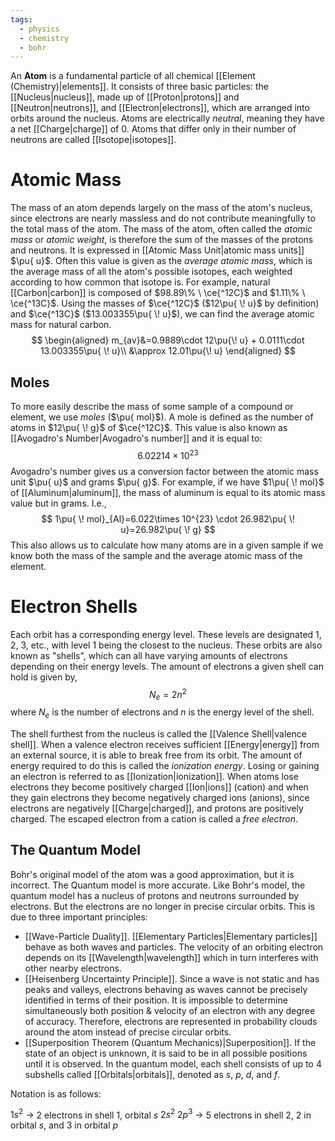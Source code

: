 ```yaml
---
tags:
  - physics
  - chemistry
  - bohr
---
```

An **Atom** is a fundamental particle of all chemical [[Element (Chemistry)|elements]]. It consists of three basic particles: the [[Nucleus|nucleus]], made up of [[Proton|protons]] and [[Neutron|neutrons]], and [[Electron|electrons]], which are arranged into orbits around the nucleus. Atoms are electrically *neutral*, meaning they have a net [[Charge|charge]] of $0$. Atoms that differ only in their number of neutrons are called [[Isotope|isotopes]].

# Atomic Mass

The mass of an atom depends largely on the mass of the atom's nucleus, since electrons are nearly massless and do not contribute meaningfully to the total mass of the atom. The mass of the atom, often called the *atomic mass* or *atomic weight*, is therefore the sum of the masses of the protons and neutrons. It is expressed in [[Atomic Mass Unit|atomic mass units]] $\pu{ u}$. Often this value is given as the *average atomic mass*, which is the average mass of all the atom's possible isotopes, each weighted according to how common that isotope is. For example, natural [[Carbon|carbon]] is composed of $98.89\% \ \ce{^12C}$ and $1.11\% \ \ce{^13C}$. Using the masses of $\ce{^12C}$ ($12\pu{ \! u}$ by definition) and $\ce{^13C}$ ($13.003355\pu{ \! u}$), we can find the average atomic mass for natural carbon.
$$
\begin{aligned}
m_{av}&=0.9889\cdot 12\pu{\! u} + 0.0111\cdot 13.003355\pu{ \! u}\\
&\approx 12.01\pu{\! u}
\end{aligned}
$$
## Moles

To more easily describe the mass of some sample of a compound or element, we use *moles* ($\pu{ mol}$). A mole is defined as the number of atoms in $12\pu{ \! g}$ of $\ce{^12C}$. This value is also known as [[Avogadro's Number|Avogadro's number]] and it is equal to:
$$
6.02214\times 10^{23}
$$
Avogadro's number gives us a conversion factor between the atomic mass unit $\pu{ u}$ and grams $\pu{ g}$. For example, if we have $1\pu{ \! mol}$ of [[Aluminum|aluminum]], the mass of aluminum is equal to its atomic mass value but in grams. I.e.,
$$
1\pu{ \! mol}_{Al}=6.022\times 10^{23} \cdot 26.982\pu{ \! u}=26.982\pu{ \! g}
$$
This also allows us to calculate how many atoms are in a given sample if we know both the mass of the sample and the average atomic mass of the element.

# Electron Shells

Each orbit has a corresponding energy level. These levels are designated 1, 2, 3, etc., with level 1 being the closest to the nucleus. These orbits are also known as "shells", which can all have varying amounts of electrons depending on their energy levels. The amount of electrons a given shell can hold is given by,
$$
N_{e}=2n^2
$$
where $N_{e}$ is the number of electrons and $n$ is the energy level of the shell.

The shell furthest from the nucleus is called the [[Valence Shell|valence shell]]. When a valence electron receives sufficient [[Energy|energy]] from an external source, it is able to break free from its orbit. The amount of energy required to do this is called the *ionization energy*. Losing or gaining an electron is referred to as [[Ionization|ionization]]. When atoms lose electrons they become positively charged [[Ion|ions]] (cation) and when they gain electrons they become negatively charged ions (anions), since electrons are negatively [[Charge|charged]], and protons are positively charged. The escaped electron from a cation is called a *free electron*.

## The Quantum Model

Bohr's original model of the atom was a good approximation, but it is incorrect. The Quantum model is more accurate. Like Bohr's model, the quantum model has a nucleus of protons and neutrons surrounded by electrons. But the electrons are no longer in precise circular orbits. This is due to three important principles:
- [[Wave-Particle Duality]]. [[Elementary Particles|Elementary particles]] behave as both waves and particles. The velocity of an orbiting electron depends on its [[Wavelength|wavelength]] which in turn interferes with other nearby electrons.
- [[Heisenberg Uncertainty Principle]]. Since a wave is not static and has peaks and valleys, electrons behaving as waves cannot be precisely identified in terms of their position. It is impossible to determine simultaneously both position & velocity of an electron with any degree of accuracy. Therefore, electrons are represented in probability clouds around the atom instead of precise circular orbits.
- [[Superposition Theorem (Quantum Mechanics)|Superposition]]. If the state of an object is unknown, it is said to be in all possible positions until it is observed.
In the quantum model, each shell consists of up to 4 subshells called [[Orbitals|orbitals]], denoted as  $s$, $p$, $d$, and $f$.

Notation is as follows:

$1s^2\ \rightarrow$ 2 electrons in shell 1, orbital $s$
$2s^2\ 2p^3\ \rightarrow$ 5 electrons in shell 2, 2 in orbital $s$, and 3 in orbital $p$

